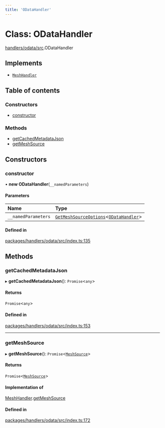 ```yaml
---
title: 'ODataHandler'
---
```


# Class: ODataHandler

[handlers/odata/src](../modules/handlers_odata_src).ODataHandler

## Implements

- [`MeshHandler`](/docs/api/interfaces/types_src.MeshHandler)

## Table of contents

### Constructors

- [constructor](handlers_odata_src.ODataHandler#constructor)

### Methods

- [getCachedMetadataJson](handlers_odata_src.ODataHandler#getcachedmetadatajson)
- [getMeshSource](handlers_odata_src.ODataHandler#getmeshsource)

## Constructors

### constructor

• **new ODataHandler**(`__namedParameters`)

#### Parameters

| Name | Type |
| :------ | :------ |
| `__namedParameters` | [`GetMeshSourceOptions`](../modules/types_src#getmeshsourceoptions)\<[`ODataHandler`](/docs/api/interfaces/types_src.YamlConfig.ODataHandler)> |

#### Defined in

[packages/handlers/odata/src/index.ts:135](https://github.com/Urigo/graphql-mesh/blob/master/packages/handlers/odata/src/index.ts#L135)

## Methods

### getCachedMetadataJson

▸ **getCachedMetadataJson**(): `Promise`\<`any`>

#### Returns

`Promise`\<`any`>

#### Defined in

[packages/handlers/odata/src/index.ts:153](https://github.com/Urigo/graphql-mesh/blob/master/packages/handlers/odata/src/index.ts#L153)

___

### getMeshSource

▸ **getMeshSource**(): `Promise`\<[`MeshSource`](../modules/types_src#meshsource)>

#### Returns

`Promise`\<[`MeshSource`](../modules/types_src#meshsource)>

#### Implementation of

[MeshHandler](/docs/api/interfaces/types_src.MeshHandler).[getMeshSource](/docs/api/interfaces/types_src.MeshHandler#getmeshsource)

#### Defined in

[packages/handlers/odata/src/index.ts:172](https://github.com/Urigo/graphql-mesh/blob/master/packages/handlers/odata/src/index.ts#L172)
